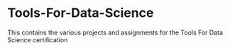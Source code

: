 # Tools-For-Data-Science
This contains the various projects and assignments for the Tools For Data Science certification
